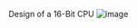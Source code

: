 Design of a 16-Bit CPU
![image](https://github.com/user-attachments/assets/c6621cee-6a8d-41c8-acd2-dad1143575af)
